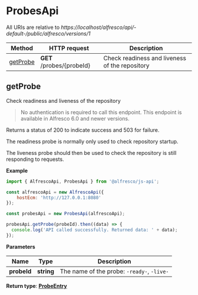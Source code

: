# ProbesApi

All URIs are relative to *https://localhost/alfresco/api/-default-/public/alfresco/versions/1*

| Method                                 | HTTP request | Description |
|----------------------------------------| ------------- | ------------- |
|  [getProbe](#getProbe) | **GET** /probes/{probeId} | Check readiness and liveness of the repository |


## getProbe

Check readiness and liveness of the repository

> No authentication is required to call this endpoint.
> This endpoint is available in Alfresco 6.0 and newer versions.

Returns a status of 200 to indicate success and 503 for failure.

The readiness probe is normally only used to check repository startup.

The liveness probe should then be used to check the repository is still responding to requests.

**Example**

```javascript
import { AlfrescoApi, ProbesApi } from '@alfresco/js-api';

const alfrescoApi = new AlfrescoApi({
    hostEcm: 'http://127.0.0.1:8080'
});

const probesApi = new ProbesApi(alfrescoApi);

probesApi.getProbe(probeId).then((data) => {
  console.log('API called successfully. Returned data: ' + data);
});
```

**Parameters**

| Name        | Type       | Description                                |
|-------------|------------|--------------------------------------------|
| **probeId** | **string** | The name of the probe: `-ready-`, `-live-` | 

**Return type**: [**ProbeEntry**](ProbeEntry.md)

